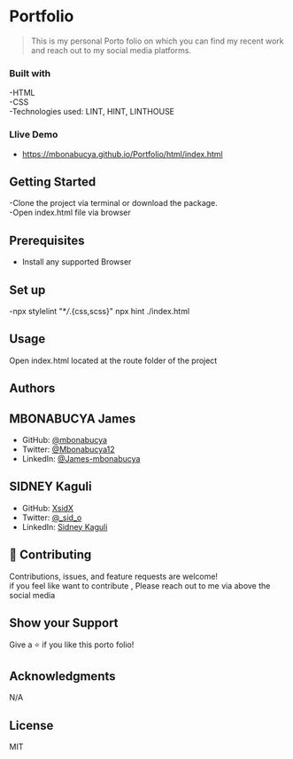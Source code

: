 # Portfolio

> This is my personal Porto folio on which you can find my recent work and reach out to my social media platforms.

### Built with

-HTML  
-CSS  
-Technologies used: LINT, HINT, LINTHOUSE

### Llive Demo

- https://mbonabucya.github.io/Portfolio/html/index.html

## Getting Started

-Clone the project via terminal or download the package.  
-Open index.html file via browser

## Prerequisites

- Install any supported Browser

## Set up

-npx stylelint "\*_/_.{css,scss}" npx hint ./index.html

## Usage

Open index.html located at the route folder of the project

## Authors

## MBONABUCYA James

- GitHub: [@mbonabucya](https://github.com/mbonabucya)
- Twitter: [@Mbonabucya12](https://twitter.com/Mbonabucya12)
- LinkedIn: [@James-mbonabucya](https://linkedin.com/in/james-mbonabucya)

## SIDNEY Kaguli

- GitHub: [XsidX](https://github.com/XsidX)
- Twitter: [@\_sid_o](https://twitter.com/_sid_o_)
- LinkedIn: [Sidney Kaguli](https://www.linkedin.com/in/sidney-kaguli-0116801a6/)

## 🤝 Contributing

Contributions, issues, and feature requests are welcome!  
if you feel like want to contribute , Please reach out to me via above the social media

## Show your Support

Give a ⭐️ if you like this porto folio!

## Acknowledgments

N/A

## License

MIT
